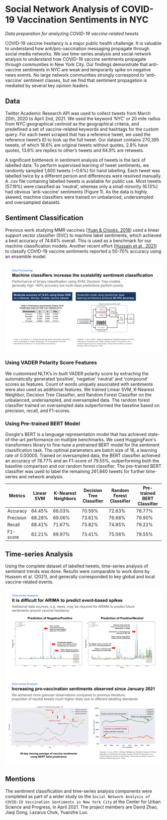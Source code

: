 # Social Network Analysis of COVID-19 Vaccination Sentiments in NYC

*Data preparation for analyzing COVID-19 vaccine-related tweets*

COVID-19 vaccine hesitancy is a major public health challenge. It is valuable to understand how anti/pro-vaccination messaging propagate through social media networks. We use time-series analysis and social network analysis to understand how COVID-19 vaccine sentiments propagate through communities in New York City. Our findings demonstrate that anti-vaccine sentiments in NYC are weak and temporarily spike on negative news events. No large network communities strongly correspond to ‘anti-vaccine’ sentiment classes, but we find that sentiment propagation is mediated by several key opinion leaders. 

## Data

Twitter Academic Research API was used to collect tweets from March 20th, 2020 to April 2nd, 2021. We used the keyword ‘NYC’ or 20 mile radius from NYC geographical centroid as the geographical criteria, and predefined a set of vaccine-related keywords and hashtags for the custom query. For each tweet scraped that has a reference tweet, we used the reference tweet’s ID to look up the full tweet. Our dataset contains 270,395 tweets, of which 18.6% are original tweets without quotes, 2.8% have quotes, 13.6% are replies to other’s tweets and 64.9% are retweets.

A significant bottleneck in sentiment analysis of tweets is the lack of labelled data. To perform supervised learning of tweet sentiments, we randomly sampled 1,600 tweets (~0.6%) for hand labelling. Each tweet was labelled twice by a different person and differences were resolved manually. A .csv file containing labelled tweets is available for public use. Most tweets (57.19%) were classified as ‘neutral’, whereas only a small minority (6.13%) had obvious ‘anti-vaccine’ sentiments (Figure 1). As the data is highly skewed, machine classifiers were trained on unbalanced, undersampled and oversampled datasets.

## Sentiment Classification

Previous work studying MMR vaccines ([Yuan & Crooks, 2018](https://dl.acm.org/doi/10.1145/3217804.3217912)) used a linear support vector classifier (SVC) to machine label sentiments, which achieved a best accuracy of 74.64% overall. This is used as a benchmark for our machine classification models. Another recent effort ([Hussain et al., 2021](https://www.jmir.org/2021/4/e26627/)) to classify COVID-19 vaccine sentiments reported a 50-70% accuracy using an ensemble model.

![Baseline Measures for Sentiment Classification](/images/previous_work.png)

### Using VADER Polarity Score Features

We customised NLTK’s in-built VADER polarity score by extracting the automatically generated ‘positive’, ‘negative’ ‘neutral’ and ‘compound’ scores as features. Count of words uniquely associated with sentiments were also used as additional features. We trained Linear SVM, K-Nearest Neighbor, Decision Tree Classifier, and Random Forest Classifier on the unbalanced, undersampled, and oversampled data. The random forest classifier trained on oversampled data outperformed the baseline based on precision, recall, and F1-scores.

### Using Pre-trained BERT Model

Google's BERT is a language representation model that has achieved state-of-the-art performance on multiple benchmarks. We used HuggingFace's transformers library to fine-tune a pretrained BERT model for the sentiment classification task. The optimal parameters are batch size of 16, a learning rate of 0.00005. Trained on oversampled data, the BERT classifier achieved an accuracy of 78.77% and an F1-score of 79.55%, outperforming both the baseline comparison and our random forest classifier. The pre-trained BERT classifier was used to label the remaining 261,840 tweets for further time-series and network analysis.

Metrics | Linear SVM | K-Nearest Neighbors | Decision Tree Classifier | Random Forest Classifier | Pre-trained BERT Classifier
---------- | ---------- | ---------- | ---------- | ---------- | ----------
Accuracy | 64.45% | 68.03% | 70.59% | 72.63% | 78.77%
Precision | 68.28% | 69.06% | 73.61% | 76.68% | 79.90%
Recall | 68.41% | 71.67% | 73.82% | 74.85% | 79.22%
F1-score | 62.21% | 69.97% | 73.41% | 75.06% | 79.55%

## Time-series Analysis

Using the complete dataset of labelled tweets, time-series analysis of sentiment trends was done. Results were comparable to work done by Hussein et al. (2021), and generally corresponded to key global and local vaccine-related events.

![Time-Series Analysis](/images/ts_events.png)
![ARIMA Predictions](/images/ts_compare.png)

## Mentions

The sentiment classification and time-series analysis components were completed as part of a wider study on the `Social Network Analysis of COVID-19 Vaccination Sentiments in New York City` at the Center for Urban Science and Progress, in April 2021. The project members are David Zhao, Jiaqi Dong, Lazarus Chok, Yuanzhe Luo.
